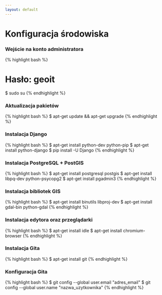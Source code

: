 ```yaml
---
layout: default
---
```


# Konfiguracja środowiska

### Wejście na konto administratora
{% highlight bash %}
# Hasło: geoit
$ sudo su
{% endhighlight %}

### Aktualizacja pakietów
{% highlight bash %}
$ apt-get update && apt-get upgrade
{% endhighlight %}

### Instalacja Django
{% highlight bash %}
$ apt-get install python-dev python-pip 
$ apt-get install python-django
$ pip install -U Django
{% endhighlight %}

### Instalacja PostgreSQL + PostGIS
{% highlight bash %}
$ apt-get install postgresql postgis
$ apt-get install libpq-dev python-psycopg2
$ apt-get install pgadmin3
{% endhighlight %}

### Instalacja bibliotek GIS
{% highlight bash %}
$ apt-get install binutils libproj-dev
$ apt-get install gdal-bin python-gdal
{% endhighlight %}

### Instalacja edytora oraz przeglądarki
{% highlight bash %}
$ apt-get install idle 
$ apt-get install chromium-browser
{% endhighlight %}

### Instalacja Gita
{% highlight bash %}
$ apt-get install git
{% endhighlight %}

### Konfiguracja Gita
{% highlight bash %}
$ git config --global user.email "adres_email"
$ git config --global user.name "nazwa_uzytkownika"
{% endhighlight %}
